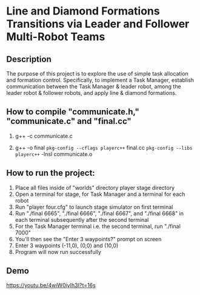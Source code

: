 # Line and Diamond Formations Transitions via Leader and Follower Multi-Robot Teams

## Description

   The purpose of this project is to explore the use of simple task allocation 
   and formation control. Specifically, to implement a Task Manager, establish 
   communication between the Task Manager & leader robot, among the leader 
   robot & follower robots, and apply line & diamond formations.

## How to compile "communicate.h," "communicate.c" and "final.cc"

1. g++ -c communicate.c

2. g++ -o final `pkg-config --cflags playerc++` final.cc `pkg-config --libs playerc++` -lnsl communicate.o

## How to run the project:

1. Place all files inside of "worlds" directory player stage directory
2. Open a terminal for stage, for Task Manager and a terminal for each robot
3. Run "player four.cfg" to launch stage simulator on first terminal
4. Run "./final 6665", "./final 6666", "./final 6667",
    and "./final 6668" in each terminal subsequently after the second terminal
5. For the Task Manager terminal i.e. the second terminal, run
    "./final 7000"
6. You'll then see the "Enter 3 waypoints?" prompt on screen
7. Enter 3 waypoints (-11,0), (0,0) and (10,0) 
8. Program will now run successfully     

## Demo
https://youtu.be/4wiW0iyIh3I?t=16s


